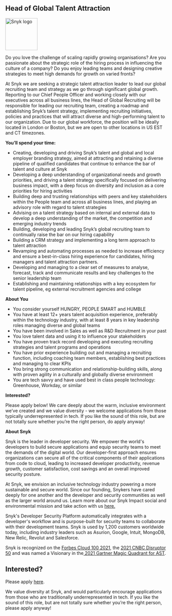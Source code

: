 Head of Global Talent Attraction
---

<img src="https://res.cloudinary.com/snyk/image/upload/v1537345894/press-kit/brand/logo-black.png" width="100" alt="Snyk logo" />

<p><span style="font-weight: 400;">Do you love the challenge of scaling rapidly growing organisations? Are you passionate about the strategic role of the hiring process in influencing the culture of a company? Do you enjoy leading teams and designing creative strategies to meet high demands for growth on varied fronts?&nbsp;&nbsp;</span></p>
<p><span style="font-weight: 400;">At Snyk we are seeking a strategic talent attraction leader to lead our global recruiting team and strategy as we go through significant global growth. Reporting to our Chief People Officer and working closely with our executives across all business lines, the Head of Global Recruiting will be responsible for leading our recruiting team, creating a roadmap and establishing Snyk’s talent strategy, implementing recruiting initiatives, policies and practices that will attract diverse and high-performing talent to our organization. Due to our global workforce, the position will be ideally located in London or Boston, but we are open to other locations in US EST and CT timezones.&nbsp;</span></p>
<p><strong>You’ll spend your time:</strong></p>
<ul>
<li style="font-weight: 400;"><span style="font-weight: 400;">Creating, developing and driving Snyk’s talent and global and local employer branding strategy, aimed at attracting and retaining a diverse pipeline of qualified candidates that continue to enhance the bar of talent and culture at Snyk&nbsp;</span></li>
<li style="font-weight: 400;"><span style="font-weight: 400;">Developing a deep understanding of organizational needs and growth priorities, and driving a talent strategy specifically focused on delivering business impact, with a deep focus on diversity and inclusion as a core priorities for hiring activities</span></li>
<li style="font-weight: 400;"><span style="font-weight: 400;">Building deep and trusting relationships with peers and key stakeholders within the People team and across all business lines, and playing an advisory role with regard to talent strategies</span></li>
<li style="font-weight: 400;"><span style="font-weight: 400;">Advising on a talent strategy based on internal and external data to develop a deep understanding of the market, the competition and emerging industry trends</span></li>
<li style="font-weight: 400;"><span style="font-weight: 400;">Building, developing and leading Snyk’s global recruiting team to continually raise the bar on our hiring capability</span></li>
<li style="font-weight: 400;"><span style="font-weight: 400;">Building a CRM strategy and implementing a long term approach to talent attraction</span></li>
<li style="font-weight: 400;"><span style="font-weight: 400;">Revamping and automating processes as needed to increase efficiency and ensure a best-in-class hiring experience for candidates, hiring managers and talent attraction partners.</span></li>
<li style="font-weight: 400;"><span style="font-weight: 400;">Developing and managing to a clear set of measures to analyse, forecast, track and communicate results and key challenges to the senior leadership team</span></li>
<li style="font-weight: 400;"><span style="font-weight: 400;">Establishing and maintaining relationships with a key ecosystem for talent pipeline, eg external recruitment agencies and college</span></li>
</ul>
<p><strong>About You</strong></p>
<ul>
<li style="font-weight: 400;"><span style="font-weight: 400;">You consider yourself HUNGRY, PEOPLE SMART and HUMBLE</span></li>
<li style="font-weight: 400;"><span style="font-weight: 400;">You have at least 12+ years talent acquisition experience, preferably within the technology industry, with at least 8 years in key leadership roles managing diverse and global teams</span></li>
<li style="font-weight: 400;"><span style="font-weight: 400;">You have been involved in Sales as well as R&amp;D Recruitment in your past</span></li>
<li style="font-weight: 400;"><span style="font-weight: 400;">You love talent data and using it to influence your stakeholders</span></li>
<li style="font-weight: 400;"><span style="font-weight: 400;">You have proven track record developing and executing recruiting strategies and talent programs and operations</span></li>
<li style="font-weight: 400;"><span style="font-weight: 400;">You have prior experience building out and managing a recruiting function, including coaching team members, establishing best practices and managing to clear KPIs</span></li>
<li style="font-weight: 400;"><span style="font-weight: 400;">You bring strong communication and relationship-building skills, along with proven agility in a culturally and globally diverse environment</span></li>
<li style="font-weight: 400;"><span style="font-weight: 400;">You are tech savvy and have used best in class people technology: Greenhouse, Workday, or similar</span></li>
</ul>
<p><strong>Interested?</strong></p>
<p><span style="font-weight: 400;">Please apply below! We care deeply about the warm, inclusive environment we’ve created and we value diversity - we welcome applications from those typically underrepresented in tech. If you like the sound of this role, but are not totally sure whether you’re the right person, do apply anyway!</span><span style="font-weight: 400;">&nbsp;</span></p><div class="content-conclusion"><p><strong>About Snyk</strong></p>
<p><span style="font-weight: 400;">Snyk is the leader in developer security. We empower the world's developers to build secure applications and equip security teams to meet the demands of the digital world. Our developer-first approach ensures organizations can secure all of the critical components of their applications from code to cloud, leading to increased developer productivity, revenue growth, customer satisfaction, cost savings and an overall improved security posture.&nbsp;</span></p>
<p><span style="font-weight: 400;">At Snyk, we envision an inclusive technology industry powering a more sustainable and secure world.</span> <span style="font-weight: 400;">Since our founding, Snykers have cared deeply for one another and the developer and security communities as well as the larger world around us. Learn more about our Snyk Impact social and environmental mission and take action with us </span><a href="https://snyk.io/about/snyk-impact/"><span style="font-weight: 400;">here.</span></a></p>
<p><span style="font-weight: 400;">Snyk's Developer Security Platform automatically integrates with a developer's workflow and is purpose-built for security teams to collaborate with their development teams. Snyk is used by 1,200 customers worldwide today, including industry leaders such as Asurion, Google, Intuit, MongoDB, New Relic, Revolut and Salesforce.</span></p>
<p><span style="font-weight: 400;">Snyk is recognized on the </span><a href="https://www.forbes.com/cloud100/#6f24b5ba5f94"><span style="font-weight: 400;">Forbes Cloud 100 2021</span></a><span style="font-weight: 400;">, the </span><a href="https://www.cnbc.com/2021/05/25/these-are-the-2021-cnbc-disruptor-50-companies.html"><span style="font-weight: 400;">2021 CNBC Disruptor 50</span></a><span style="font-weight: 400;"> and was named a Visionary in the</span><a href="https://snyk.io/blog/snyk-visionary-2021-gartner-magic-quadrant-for-ast/"><span style="font-weight: 400;"> 2021 Gartner Magic Quadrant for AST</span></a><span style="font-weight: 400;">.</span></p></div>

Interested?
---

Please apply [here](https://boards.greenhouse.io/snyk/jobs/5872844002#app).

We value diversity at Snyk, and would particularly encourage applications from those who are traditionally underrepresented in tech.
If you like the sound of this role, but are not totally sure whether you’re the right person, please apply anyway!
